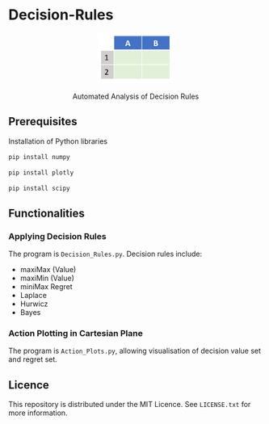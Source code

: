   # Decision-Rules

<div align="center">  
  <a href="https://github.com/ivanmyzou/Decision-Rules">
    <img src="icon/DT.PNG" alt="Logo" width="150" height="100">
  </a>
  
  Automated Analysis of Decision Rules
</div>

## Prerequisites

Installation of Python libraries
   ```sh
   pip install numpy
   ```
   ```sh
   pip install plotly
   ```   
   ```sh
   pip install scipy
   ```     

## Functionalities

### Applying Decision Rules

The program is `Decision_Rules.py`. Decision rules include:
* maxiMax (Value)
* maxiMin (Value)
* miniMax Regret
* Laplace 
* Hurwicz 
* Bayes

### Action Plotting in Cartesian Plane

The program is `Action_Plots.py`, allowing visualisation of decision value set and regret set.

## Licence

This repository is distributed under the MIT Licence. See `LICENSE.txt` for more information. 
